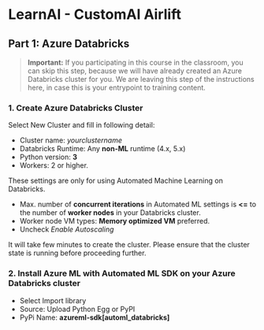 # LearnAI - CustomAI Airlift

## Part 1: Azure Databricks

> **Important:** If you participating in this course in the classroom, you can skip this step, because we will have already created an Azure Databricks cluster for you. We are leaving this step of the instructions here, in case this is your entrypoint to training content.

### 1. Create Azure Databricks Cluster

Select New Cluster and fill in following detail:

- Cluster name: _yourclustername_
- Databricks Runtime: Any **non-ML** runtime (4.x, 5.x)
- Python version: **3**
- Workers: 2 or higher.  

These settings are only for using Automated Machine Learning on Databricks.

- Max. number of **concurrent iterations** in Automated ML settings is **<=** to the number of **worker nodes** in your Databricks cluster.
- Worker node VM types: **Memory optimized VM** preferred.
- Uncheck _Enable Autoscaling_

It will take few minutes to create the cluster. Please ensure that the cluster state is running before proceeding further.

### 2. Install Azure ML with Automated ML SDK on your Azure Databricks cluster

- Select Import library
- Source: Upload Python Egg or PyPI
- PyPi Name: **azureml-sdk[automl_databricks]**